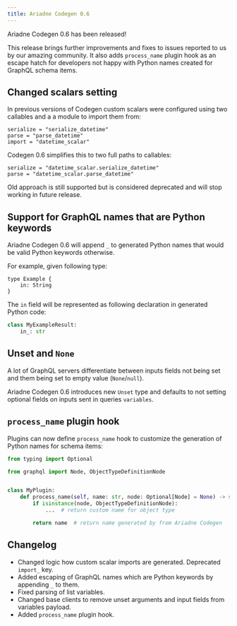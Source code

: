 ```yaml
---
title: Ariadne Codegen 0.6
---
```


Ariadne Codegen 0.6 has been released!

This release brings further improvements and fixes to issues reported to us by our amazing community. It also adds `process_name` plugin hook as an escape hatch for developers not happy with Python names created for GraphQL schema items.

<!--truncate-->

## Changed scalars setting

In previous versions of Codegen custom scalars were configured using two callables and a a module to import them from:

```
serialize = "serialize_datetime"
parse = "parse_datetime"
import = "datetime_scalar"
```

Codegen 0.6 simplifies this to two full paths to callables:

```
serialize = "datetime_scalar.serialize_datetime"
parse = "datetime_scalar.parse_datetime"
```

Old approach is still supported but is considered deprecated and will stop working in future release.


## Support for GraphQL names that are Python keywords

Ariadne Codegen 0.6 will append `_` to generated Python names that would be valid Python keywords otherwise.

For example, given following type:

```
type Example {
    in: String
}
```

The `in` field will be represented as following declaration in generated Python code:

```python
class MyExampleResult:
    in_: str
```


## Unset and `None`

A lot of GraphQL servers differentiate between inputs fields not being set and them being set to empty value (`None`/`null`).

Ariadne Codegen 0.6 introduces new `Unset` type and defaults to not setting optional fields on inputs sent in queries `variables`.


## `process_name` plugin hook

Plugins can now define `process_name` hook to customize the generation of Python names for schema items:

```python
from typing import Optional

from graphql import Node, ObjectTypeDefinitionNode


class MyPlugin:
    def process_name(self, name: str, node: Optional[Node] = None) -> str:
        if isinstance(node, ObjectTypeDefinitionNode):
            ...  # return custom name for object type

        return name  # return name generated by from Ariadne Codegen
```


## Changelog

- Changed logic how custom scalar imports are generated. Deprecated `import_` key.
- Added escaping of GraphQL names which are Python keywords by appending `_` to them.
- Fixed parsing of list variables.
- Changed base clients to remove unset arguments and input fields from variables payload.
- Added `process_name` plugin hook.